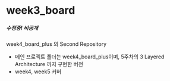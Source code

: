 # week3_board

<h5>수정중! 비공개</h5>

week4_board_plus 의 Second Repository
- 메인 프로젝트 폴더는 week4_board_plus이며, 5주차의 3 Layered Architecture 까지 구현한 버전
- week4, week5 커버 

<!--
22.10.01
1. schemas에 unique 해제 및 mongodb의 인덱스 삭제. Mongo Server Error: E11000 duplicate key error 오류 해결
2. 모든 기능 정상 구동 확인 완료. 
3. 개인과제 1차 완성 확인.

22.10.03
1. AWS EC2 인스턴스 생성 후, 서버 실행하기 위해 ubuntu에 git clone 하려 했으나, private으로 설정되어 있어서 아이디, 비번 요구함. 
2. 그래서 public으로 변경하려하니, schemas 폴더 내 index에 내 몽고db 개인 url을 넣어놔서 노출 위험 (경고 이메일도 받음) 
3. 어쩔 수 없이 studio 3T 이용하는 local2 27017 db로 다시 재변경함. 
4. 그런데 테스트 해보니 이번에는 index문제가 발생하지 않음 
5. 즉, 내 mongodb 아틀라스 연결해서 index 삭제 작업을 최초 한 번만 진행해주면, 그 이후로는 local27017 연경 후 studio 3T 써도 인덱스 문제 발생하지 않는 것 같음. 
6. 어쨋든 db 주소 변경하고, git push 후 깃헙 public으로 변경함. 
7. 이제 ubuntu에 git clone 하고 서버 실행해 볼 예정 


22. 10. 10
1. mongoDB mySQL 변경
2. ORM은 Mongoose ==>  Sequelize 변경
3. migration 및 model 생성 (+테이블/컬럼 추가에 따른 sequelize 명령어 이용하여 삭제 및 추가생성,수정)
4. database 및 ORM 변경에 따른 기존 코드 모두 수정 (DB 참조 시 WHERE 절, delete==>>destroy 등)
5. 기존 코드에 예외처리 삽입 (if..return / try catch 등)
6. 회원가입 API 작성 (Joi Library 이용, Validation Middleware 이용, 회원가입 API 접속 시 validation 파일 반드시 거치고 프로세스 종료 후 next() 로 다시 원래 api 복귀)
7. 로그인 API 작성 (authMiddleware 이용, JWT 타입의 token 발급, 로그인 된 상태에서 접근가능한 API에 authMiddleware 삽입)
8. 사용자 인증 (마이페이지 접속 시 res.locals 이용하여 나의 user정보 반환, 로그인 필요한 api 접근 시 headers의 토큰 확인)
9. 좋아요 기능 (PUT Method를 이용하여 하나의 api안에서 좋아요반영 및 좋아요취소 모두 구현. )
10. 데이터베이스 운용: 총 테이블 4개 (User2s, Posts, Comments, Likes)


22. 10. 17
1. 3 Layered Architecture 적용 완료. user, post, comment 크게 세 가지의 api로 분류하여, 3계층(controller, service, repository)로 구조화 함. 
2. 예외처리 및 데이터 가공/조작은 대부분 repository에서 했으며, 클라이언트 단 수준에서 바로 예외처리 및 return 가능한 것들은 middleware 및 controller 에서 처리함 (회원가입 유효성, 기 로그인중, 인풋값 공란 등)
3. api 일부 수정함 
- post, comment의 수동으로 저장한 date는 models 및 migration에서 자동 기입되도록 설정 변경하고, date 관련 메서드 삭제
- 추상화 (중복되는 예외처리는 메서드로 만들어서 참조)
- 객체 구조 분해 할당 최대한 활용
4. git의 remote repository 1개 추가 (first: origin, second: week5), 두 곳 모두에 최신버전 push 완료
5. 10.18 테스트 코드 진행 예정
 --> 
